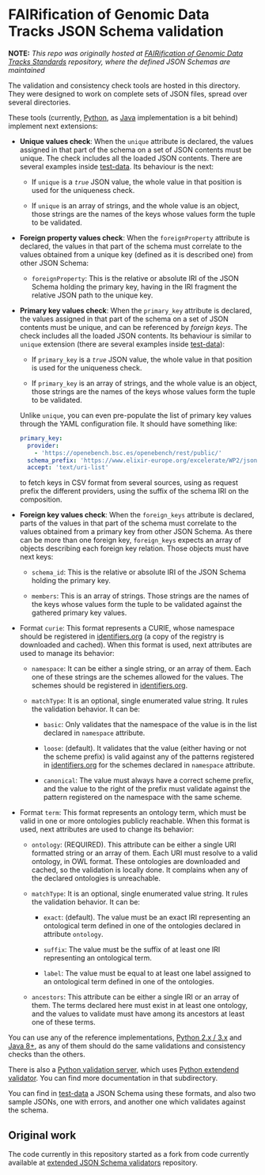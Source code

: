 # FAIRification of Genomic Data Tracks JSON Schema validation

**NOTE:** _This repo was originally hosted at [FAIRification of Genomic Data Tracks Standards](//github.com/fairtracks/fairtracks_standard) repository, where the defined JSON Schemas are maintained_

The validation and consistency check tools are hosted in this directory. They were designed to work on complete sets of JSON files, spread over several directories.

These tools (currently, [Python](python), as [Java](java) implementation is a bit behind) implement next extensions:

* __Unique values check__: When the `unique` attribute is declared, the values assigned in that part of the schema on a set of JSON contents must be unique. The check includes all the loaded JSON contents. There are several examples inside [test-data](test-data). Its behaviour is the next:

  + If `unique` is a _`true`_ JSON value, the whole value in that position is used for the uniqueness check.
  
  + If `unique` is an array of strings, and the whole value is an object, those strings are the names of the keys whose values form the tuple to be validated.

* __Foreign property values check__: When the `foreignProperty` attribute is declared, the values in that part of the schema must correlate to the values obtained from a unique key (defined as it is described one) from other JSON Schema:

  + `foreignProperty`: This is the relative or absolute IRI of the JSON Schema holding the primary key, having in the IRI fragment the relative JSON path to the unique key.

* __Primary key values check__: When the `primary_key` attribute is declared, the values assigned in that part of the schema on a set of JSON contents must be unique, and can be referenced by _foreign keys_. The check includes all the loaded JSON contents. Its behaviour is similar to `unique` extension (there are several examples inside [test-data](test-data)):

  + If `primary_key` is a _`true`_ JSON value, the whole value in that position is used for the uniqueness check.
  
  + If `primary_key` is an array of strings, and the whole value is an object, those strings are the names of the keys whose values form the tuple to be validated.
  
  Unlike `unique`, you can even pre-populate the list of primary key values through the YAML configuration file. It should have something like:
  
  ```yaml
  primary_key:
    provider:
      - 'https://openebench.bsc.es/openebench/rest/public/'
    schema_prefix: 'https://www.elixir-europe.org/excelerate/WP2/json-schemas/1.0/'
    accept: 'text/uri-list'
  ```
  
  to fetch keys in CSV format from several sources, using as request prefix the different providers, using the suffix of the schema IRI on the composition.

* __Foreign key values check__: When the `foreign_keys` attribute is declared, parts of the values in that part of the schema must correlate to the values obtained from a primary key from other JSON Schema. As there can be more than one foreign key, `foreign_keys` expects an array of objects describing each foreign key relation. Those objects must have next keys:

  + `schema_id`: This is the relative or absolute IRI of the JSON Schema holding the primary key.
  
  + `members`: This is an array of strings. Those strings are the names of the keys whose values form the tuple to be validated against the gathered primary key values.


* Format `curie`: This format represents a CURIE, whose namespace should be registered in [identifiers.org](https://identifiers.org/) (a copy of the registry is downloaded and cached). When this format is used, next attributes are used to manage its behavior:
  
  + `namespace`: It can be either a single string, or an array of them. Each one of these strings are the schemes allowed for the values. The schemes should be registered in [identifiers.org](https://identifiers.org/).
  
  + `matchType`: It is an optional, single enumerated value string. It rules the validation behavior. It can be:
    
      - `basic`: Only validates that the namespace of the value is in the list declared in `namespace` attribute.

      - `loose`: (default). It validates that the value (either having or not the scheme prefix) is valid against any of the patterns registered in [identifiers.org](https://identifiers.org/) for the schemes declared in `namespace` attribute.

      - `canonical`: The value must always have a correct scheme prefix, and the value to the right of the prefix must validate against the pattern registered on the namespace with the same scheme.

* Format `term`: This format represents an ontology term, which must be valid in one or more ontologies publicly reachable. When this format is used, next attributes are used to change its behavior:

  + `ontology`: (REQUIRED). This attribute can be either a single URI formatted string or an array of them. Each URI must resolve to a valid ontology, in OWL format. These ontologies are downloaded and cached, so the validation is locally done. It complains when any of the declared ontologies is unreachable.
  
  + `matchType`: It is an optional, single enumerated value string. It rules the validation behavior. It can be:
  
      - `exact`: (default). The value must be an exact IRI representing an ontological term defined in one of the ontologies declared in attribute `ontology`.
      
      - `suffix`: The value must be the suffix of at least one IRI representing an ontological term.
      
      - `label`: The value must be equal to at least one label assigned to an ontological term defined in one of the ontologies.
  
  + `ancestors`: This attribute can be either a single IRI or an array of them. The terms declared here must exist in at least one ontology, and the values to validate must have among its ancestors at least one of these terms.

You can use any of the reference implementations, [Python 2.x / 3.x](python) and [Java 8+](java), as any of them should do the same validations and consistency checks than the others.

There is also a [Python validation server](python_server), which uses [Python extendend validator](Python). You can find more documentation in that subdirectory.

You can find in [test-data](test-data) a JSON Schema using these formats, and also two sample JSONs, one with errors, and another one which validates against the schema.

## Original work

The code currently in this repository started as a fork from code currently available at [extended JSON Schema validators](//github.com/inab/extended-json-schema-validators) repository.
